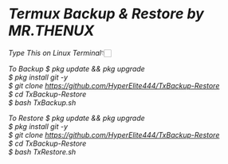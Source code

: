 # ___Termux Backup & Restore by MR.THENUX___

*Type This on Linux Terminal*👇🏻

*To Backup*
_$ pkg update && pkg upgrade <br>
 $ pkg install git -y <br>
 $ git clone https://github.com/HyperElite444/TxBackup-Restore <br>
 $ cd TxBackup-Restore <br>
 $ bash TxBackup.sh <br>_

*To Restore*
_$ pkg update && pkg upgrade <br>
 $ pkg install git -y <br>
 $ git clone https://github.com/HyperElite444/TxBackup-Restore <br>
 $ cd TxBackup-Restore <br>
 $ bash TxRestore.sh <br>_
